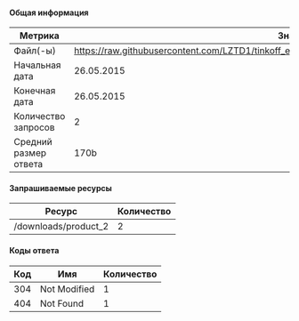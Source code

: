 #### Общая информация
|Метрика|Значение|
| ------------ | ------------ |
|Файл(-ы)|https://raw.githubusercontent.com/LZTD1/tinkoff_edu/project3/src/test/resources/project3Test/testLog.log|
|Начальная дата|26.05.2015|
|Конечная дата|26.05.2015|
|Количество запросов|2|
|Средний размер ответа|170b|
#### Запрашиваемые ресурсы
|Ресурс|Количество|
| ------------ | ------------ |
|/downloads/product_2|2|
#### Коды ответа
|Код|Имя|Количество|
| ------------ | ------------ | ------------ |
|304|Not Modified|1|
|404|Not Found|1|
